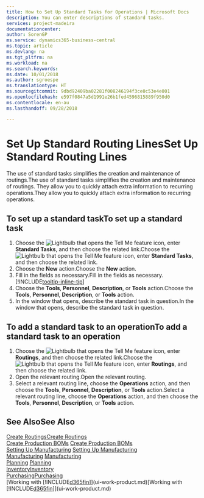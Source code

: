 ```yaml
---
title: How to Set Up Standard Tasks for Operations | Microsoft Docs
description: You can enter descriptions of standard tasks.
services: project-madeira
documentationcenter: 
author: SorenGP
ms.service: dynamics365-business-central
ms.topic: article
ms.devlang: na
ms.tgt_pltfrm: na
ms.workload: na
ms.search.keywords: 
ms.date: 10/01/2018
ms.author: sgroespe
ms.translationtype: HT
ms.sourcegitcommit: 9dbd92409ba02281f008246194f3ce0c53e4e001
ms.openlocfilehash: e597f0847a5d1991e26b1fed4596815889f950d0
ms.contentlocale: en-au
ms.lasthandoff: 09/28/2018

---
```

# <a name="set-up-standard-routing-lines"></a><span data-ttu-id="b9f66-103">Set Up Standard Routing Lines</span><span class="sxs-lookup"><span data-stu-id="b9f66-103">Set Up Standard Routing Lines</span></span>
<span data-ttu-id="b9f66-104">The use of standard tasks simplifies the creation and maintenance of routings.</span><span class="sxs-lookup"><span data-stu-id="b9f66-104">The use of standard tasks simplifies the creation and maintenance of routings.</span></span> <span data-ttu-id="b9f66-105">They allow you to quickly attach extra information to recurring operations.</span><span class="sxs-lookup"><span data-stu-id="b9f66-105">They allow you to quickly attach extra information to recurring operations.</span></span>

## <a name="to-set-up-a-standard-task"></a><span data-ttu-id="b9f66-106">To set up a standard task</span><span class="sxs-lookup"><span data-stu-id="b9f66-106">To set up a standard task</span></span>
1. <span data-ttu-id="b9f66-107">Choose the ![Lightbulb that opens the Tell Me feature](media/ui-search/search_small.png "Tell me what you want to do") icon, enter **Standard Tasks**, and then choose the related link.</span><span class="sxs-lookup"><span data-stu-id="b9f66-107">Choose the ![Lightbulb that opens the Tell Me feature](media/ui-search/search_small.png "Tell me what you want to do") icon, enter **Standard Tasks**, and then choose the related link.</span></span>
2. <span data-ttu-id="b9f66-108">Choose the **New** action.</span><span class="sxs-lookup"><span data-stu-id="b9f66-108">Choose the **New** action.</span></span>
3. <span data-ttu-id="b9f66-109">Fill in the fields as necessary.</span><span class="sxs-lookup"><span data-stu-id="b9f66-109">Fill in the fields as necessary.</span></span> [!INCLUDE[tooltip-inline-tip](includes/tooltip-inline-tip_md.md)]
4. <span data-ttu-id="b9f66-110">Choose the **Tools**, **Personnel**, **Description**, or **Tools** action.</span><span class="sxs-lookup"><span data-stu-id="b9f66-110">Choose the **Tools**, **Personnel**, **Description**, or **Tools** action.</span></span>
5. <span data-ttu-id="b9f66-111">In the window that opens, describe the standard task in question.</span><span class="sxs-lookup"><span data-stu-id="b9f66-111">In the window that opens, describe the standard task in question.</span></span>

## <a name="to-add-a-standard-task-to-an-operation"></a><span data-ttu-id="b9f66-112">To add a standard task to an operation</span><span class="sxs-lookup"><span data-stu-id="b9f66-112">To add a standard task to an operation</span></span>
1. <span data-ttu-id="b9f66-113">Choose the ![Lightbulb that opens the Tell Me feature](media/ui-search/search_small.png "Tell me what you want to do") icon, enter **Routings**, and then choose the related link.</span><span class="sxs-lookup"><span data-stu-id="b9f66-113">Choose the ![Lightbulb that opens the Tell Me feature](media/ui-search/search_small.png "Tell me what you want to do") icon, enter **Routings**, and then choose the related link.</span></span>
2. <span data-ttu-id="b9f66-114">Open the relevant routing.</span><span class="sxs-lookup"><span data-stu-id="b9f66-114">Open the relevant routing.</span></span>
3. <span data-ttu-id="b9f66-115">Select a relevant routing line, choose the **Operations** action, and then choose the **Tools**, **Personnel**, **Description**, or **Tools** action.</span><span class="sxs-lookup"><span data-stu-id="b9f66-115">Select a relevant routing line, choose the **Operations** action, and then choose the **Tools**, **Personnel**, **Description**, or **Tools** action.</span></span>

## <a name="see-also"></a><span data-ttu-id="b9f66-116">See Also</span><span class="sxs-lookup"><span data-stu-id="b9f66-116">See Also</span></span>  
[<span data-ttu-id="b9f66-117">Create Routings</span><span class="sxs-lookup"><span data-stu-id="b9f66-117">Create Routings</span></span>](production-how-to-create-routings.md)  
<span data-ttu-id="b9f66-118">[Create Production BOMs](production-how-to-create-production-boms.md)   </span><span class="sxs-lookup"><span data-stu-id="b9f66-118">[Create Production BOMs](production-how-to-create-production-boms.md)   </span></span>  
<span data-ttu-id="b9f66-119">[Setting Up Manufacturing](production-configure-production-processes.md) </span><span class="sxs-lookup"><span data-stu-id="b9f66-119">[Setting Up Manufacturing](production-configure-production-processes.md) </span></span>  
<span data-ttu-id="b9f66-120">[Manufacturing](production-manage-manufacturing.md)  </span><span class="sxs-lookup"><span data-stu-id="b9f66-120">[Manufacturing](production-manage-manufacturing.md)  </span></span>  
<span data-ttu-id="b9f66-121">[Planning](production-planning.md) </span><span class="sxs-lookup"><span data-stu-id="b9f66-121">[Planning](production-planning.md) </span></span>  
[<span data-ttu-id="b9f66-122">Inventory</span><span class="sxs-lookup"><span data-stu-id="b9f66-122">Inventory</span></span>](inventory-manage-inventory.md)  
[<span data-ttu-id="b9f66-123">Purchasing</span><span class="sxs-lookup"><span data-stu-id="b9f66-123">Purchasing</span></span>](purchasing-manage-purchasing.md)  
<span data-ttu-id="b9f66-124">[Working with [!INCLUDE[d365fin](includes/d365fin_md.md)]](ui-work-product.md)</span><span class="sxs-lookup"><span data-stu-id="b9f66-124">[Working with [!INCLUDE[d365fin](includes/d365fin_md.md)]](ui-work-product.md)</span></span>  

